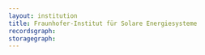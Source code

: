 ```yaml
---
layout: institution
title: Fraunhofer-Institut für Solare Energiesysteme
recordsgraph: 
storagegraph: 
---
```

